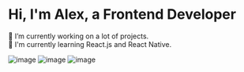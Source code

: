 



<h1> Hi, I'm Alex, a Frontend Developer </h1>

🔭 I’m currently working on a lot of projects. <br>
🔭 I'm currently learning React.js and React Native.



![image](https://user-images.githubusercontent.com/33178803/176389126-5576aa81-003b-4d47-84a5-ed7358631dcf.png) 
![image](https://user-images.githubusercontent.com/33178803/176389628-16db4ae3-98d3-4ac7-a599-575637113b03.png)
![image](https://user-images.githubusercontent.com/33178803/176389701-3bcb54bf-32d5-4f52-8ed5-c28f11bc462d.png)

